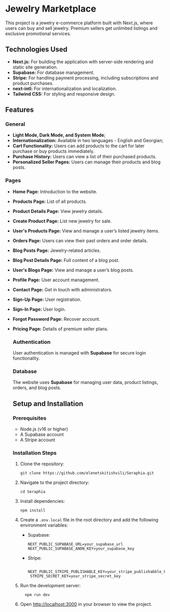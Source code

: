 # Jewelry Marketplace

This project is a jewelry e-commerce platform built with Next.js, where users can buy and sell jewelry. Premium sellers get unlimited listings and exclusive promotional services.

## Technologies Used

- **Next.js:** For building the application with server-side rendering and static site generation.
- **Supabase:** For database management.
- **Stripe:** For handling payment processing, including subscriptions and product purchases.
- **next-intl:** For internationalization and localization.
- **Tailwind CSS:** For styling and responsive design.

## Features

### General

- **Light Mode, Dark Mode, and System Mode**;
- **Internationalization:** Available in two languages - English and Georgian;
- **Cart Functionality:** Users can add products to the cart for later purchase or buy products immediately.
- **Purchase History:** Users can view a list of their purchased products.
- **Personalized Seller Pages:** Users can manage their products and blog posts.

### Pages

- **Home Page:** Introduction to the website.
- **Products Page:** List of all products.
- **Product Details Page:** View jewelry details.
- **Create Product Page:** List new jewelry for sale.
- **User's Products Page:** View and manage a user’s listed jewelry items.
- **Orders Page:** Users can view their past orders and order details.
- **Blog Posts Page:** Jewelry-related articles.
- **Blog Post Details Page:** Full content of a blog post.
- **User's Blogs Page:** View and manage a user’s blog posts.
- **Profile Page:** User account management.
- **Contact Page:** Get in touch with administrators.
- **Sign-Up Page:** User registration.
- **Sign-In Page:** User login.
- **Forgot Password Page:** Recover account.
- **Pricing Page:** Details of premium seller plans.

  ### Authentication

  User authentication is managed with **Supabase** for secure login functionality.

  ### Database

  The website uses **Supabase** for managing user data, product listings, orders, and blog posts.

  ## Setup and Installation

  ### Prerequisites

  - Node.js (v16 or higher)
  - A Supabase account
  - A Stripe account

  ### Installation Steps

  1. Clone the repository:

     ```
     git clone https://github.com/elenetskitishvili/Seraphia.git
     ```

  2. Navigate to the project directory:

     ```
     cd Seraphia
     ```

  3. Install dependencies:

     ```
     npm install
     ```

  4. Create a `.env.local` file in the root directory and add the following environment variables:

     - Supabase:

       ```
       NEXT_PUBLIC_SUPABASE_URL=your_supabase_url
       NEXT_PUBLIC_SUPABASE_ANON_KEY=your_supabase_key
       ```

     - Stripe:

       ```
        NEXT_PUBLIC_STRIPE_PUBLISHABLE_KEY=your_stripe_publishabble_key
        STRIPE_SECRET_KEY=your_stripe_secret_key
       ```

  5. Run the development server:

     ```
       npm run dev
     ```

  6. Open [http://localhost:3000](url) in your browser to view the project.
